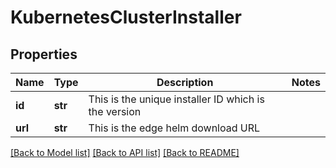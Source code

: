 # KubernetesClusterInstaller

## Properties
Name | Type | Description | Notes
------------ | ------------- | ------------- | -------------
**id** | **str** | This is the unique installer ID which is the version | 
**url** | **str** | This is the edge helm download URL | 

[[Back to Model list]](../README.md#documentation-for-models) [[Back to API list]](../README.md#documentation-for-api-endpoints) [[Back to README]](../README.md)

